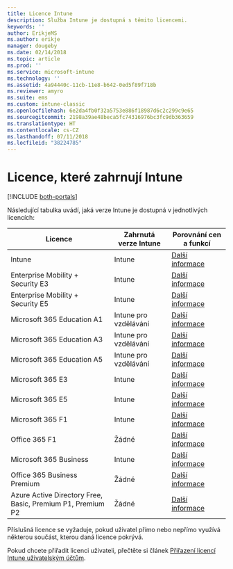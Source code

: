 ```yaml
---
title: Licence Intune
description: Služba Intune je dostupná s těmito licencemi.
keywords: ''
author: ErikjeMS
ms.author: erikje
manager: dougeby
ms.date: 02/14/2018
ms.topic: article
ms.prod: ''
ms.service: microsoft-intune
ms.technology: ''
ms.assetid: 4a94440c-11cb-11e8-b642-0ed5f89f718b
ms.reviewer: amyro
ms.suite: ems
ms.custom: intune-classic
ms.openlocfilehash: 6e2da4fb0f32a5753e886f18987d6c2c299c9e65
ms.sourcegitcommit: 2198a39ae48beca5fc74316976bc3fc9db363659
ms.translationtype: HT
ms.contentlocale: cs-CZ
ms.lasthandoff: 07/11/2018
ms.locfileid: "38224785"
---
```

# <a name="licenses-that-include-intune"></a>Licence, které zahrnují Intune

[!INCLUDE [both-portals](./includes/note-for-both-portals.md)]

Následující tabulka uvádí, jaká verze Intune je dostupná v jednotlivých licencích:

| Licence | Zahrnutá verze Intune | Porovnání cen a funkcí |
|-----------------------------------------------------------------------|-------------------------------------------------------------|---|
| Intune | Intune | [Další informace](https://www.microsoft.com/en-us/cloud-platform/microsoft-intune-pricing) |
| Enterprise Mobility + Security E3 | Intune | [Další informace](https://www.microsoft.com/en-us/cloud-platform/microsoft-intune-pricing) |
| Enterprise Mobility + Security E5 | Intune | [Další informace](https://www.microsoft.com/en-us/cloud-platform/microsoft-intune-pricing) |
| Microsoft 365 Education A1 | Intune pro vzdělávání | [Další informace](https://www.microsoft.com/en-us/education/buy-license/microsoft365/default.aspx#) |
| Microsoft 365 Education A3 | Intune pro vzdělávání | [Další informace](https://www.microsoft.com/en-us/education/buy-license/microsoft365/default.aspx#) |
| Microsoft 365 Education A5 | Intune pro vzdělávání | [Další informace](https://www.microsoft.com/en-us/education/buy-license/microsoft365/default.aspx#) |
| Microsoft 365 E3 | Intune | [Další informace](https://www.microsoft.com/en-US/microsoft-365/enterprise) |
| Microsoft 365 E5 | Intune | [Další informace](https://www.microsoft.com/en-US/microsoft-365/enterprise) |
| Microsoft 365 F1 | Intune | [Další informace](https://www.microsoft.com/en-us/microsoft-365/enterprise/firstline) |
| Office 365 F1 | Žádné | [Další informace](https://www.microsoft.com/en-us/microsoft-365/enterprise/firstline) |
| Microsoft 365 Business | Intune | [Další informace](https://www.microsoft.com/en-us/microsoft-365/business) |
| Office 365 Business Premium | Žádné | [Další informace](https://www.microsoft.com/en-us/microsoft-365/business) |
| Azure Active Directory Free, Basic, Premium P1, Premium P2 | Žádné | [Další informace](https://azure.microsoft.com/pricing/details/active-directory/) |

Příslušná licence se vyžaduje, pokud uživatel přímo nebo nepřímo využívá některou součást, kterou daná licence pokrývá.

Pokud chcete přiřadit licenci uživateli, přečtěte si článek [Přiřazení licencí Intune uživatelským účtům](licenses-assign.md).

